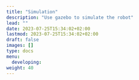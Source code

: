 ```yaml
---
title: "Simulation"
description: "Use gazebo to simulate the robot"
lead: ""
date: 2023-07-25T15:34:02+02:00
lastmod: 2023-07-25T15:34:02+02:00
draft: false
images: []
type: docs
menu:
  developing:
weight: 40
---
```

